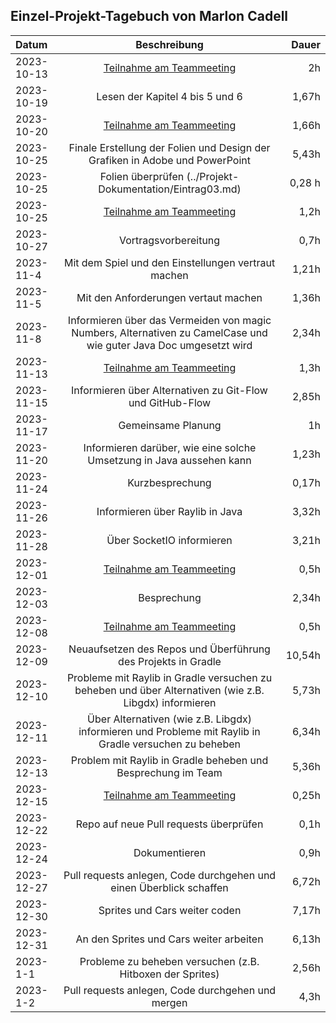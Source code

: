 ## Einzel-Projekt-Tagebuch von Marlon Cadell

**Datum** | **Beschreibung** | **Dauer**
:---|:---:|---:
2023-10-13 | [Teilnahme am Teammeeting](../Projekt-Dokumentation/Eintrag01.md) | 2h
2023-10-19 | Lesen der Kapitel 4 bis 5 und 6 | 1,67h
2023-10-20 | [Teilnahme am Teammeeting](../Projekt-Dokumentation/Eintrag02.md) | 1,66h
2023-10-25 | Finale Erstellung der Folien und Design der Grafiken in Adobe und PowerPoint | 5,43h
2023-10-25 | Folien überprüfen (../Projekt-Dokumentation/Eintrag03.md) | 0,28 h
2023-10-25 | [Teilnahme am Teammeeting](../Projekt-Dokumentation/Eintrag03.md) | 1,2h
2023-10-27 | Vortragsvorbereitung | 0,7h
2023-11-4  | Mit dem Spiel und den Einstellungen vertraut machen | 1,21h
2023-11-5  | Mit den Anforderungen vertaut machen | 1,36h 
2023-11-8  | Informieren über das Vermeiden von magic Numbers, Alternativen zu CamelCase und wie guter Java Doc umgesetzt wird | 2,34h 
2023-11-13 | [Teilnahme am Teammeeting](../Projekt-Dokumentation/Eintrag04.md) | 1,3h
2023-11-15 | Informieren über Alternativen zu Git-Flow und GitHub-Flow | 2,85h
2023-11-17 | Gemeinsame Planung | 1h
2023-11-20 | Informieren darüber, wie eine solche Umsetzung in Java aussehen kann | 1,23h
2023-11-24 | Kurzbesprechung | 0,17h
2023-11-26 | Informieren über Raylib in Java | 3,32h
2023-11-28 | Über SocketIO informieren | 3,21h
2023-12-01 | [Teilnahme am Teammeeting](../Projekt-Dokumentation/Eintrag05.md) | 0,5h
2023-12-03 | Besprechung | 2,34h
2023-12-08 | [Teilnahme am Teammeeting](../Projekt-Dokumentation/Eintrag06.md) | 0,5h
2023-12-09 | Neuaufsetzen des Repos und Überführung des Projekts in Gradle | 10,54h
2023-12-10 | Probleme mit Raylib in Gradle versuchen zu beheben und über Alternativen (wie z.B. Libgdx) informieren | 5,73h
2023-12-11 | Über Alternativen (wie z.B. Libgdx) informieren und Probleme mit Raylib in Gradle versuchen zu beheben | 6,34h
2023-12-13 | Problem mit Raylib in Gradle beheben und Besprechung im Team | 5,36h
2023-12-15 | [Teilnahme am Teammeeting](../Projekt-Dokumentation/Eintrag07.md) | 0,25h
2023-12-22 | Repo auf neue Pull requests überprüfen| 0,1h
2023-12-24 | Dokumentieren | 0,9h
2023-12-27 | Pull requests anlegen, Code durchgehen und einen Überblick schaffen | 6,72h
2023-12-30 | Sprites und Cars weiter coden | 7,17h
2023-12-31 | An den Sprites und Cars weiter arbeiten | 6,13h
2023-1-1   | Probleme zu beheben versuchen (z.B. Hitboxen der Sprites) | 2,56h
2023-1-2   | Pull requests anlegen, Code durchgehen und mergen | 4,3h